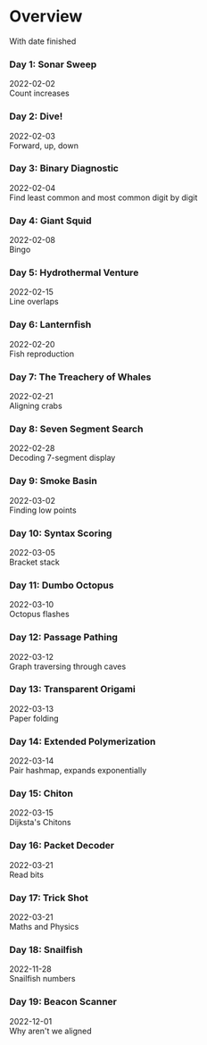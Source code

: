 # Overview
With date finished
### Day 1: Sonar Sweep
2022-02-02\
Count increases
### Day 2: Dive!
2022-02-03\
Forward, up, down
### Day 3: Binary Diagnostic
2022-02-04\
Find least common and most common digit by digit
### Day 4: Giant Squid
2022-02-08\
Bingo
### Day 5: Hydrothermal Venture
2022-02-15\
Line overlaps
### Day 6: Lanternfish
2022-02-20\
Fish reproduction
### Day 7: The Treachery of Whales
2022-02-21\
Aligning crabs
### Day 8: Seven Segment Search
2022-02-28\
Decoding 7-segment display
### Day 9: Smoke Basin
2022-03-02\
Finding low points
### Day 10: Syntax Scoring
2022-03-05\
Bracket stack
### Day 11: Dumbo Octopus
2022-03-10\
Octopus flashes
### Day 12: Passage Pathing
2022-03-12\
Graph traversing through caves
### Day 13: Transparent Origami
2022-03-13\
Paper folding
### Day 14: Extended Polymerization
2022-03-14\
Pair hashmap, expands exponentially
### Day 15: Chiton
2022-03-15\
Dijksta's Chitons
### Day 16: Packet Decoder
2022-03-21\
Read bits
### Day 17: Trick Shot
2022-03-21\
Maths and Physics
### Day 18: Snailfish
2022-11-28\
Snailfish numbers
### Day 19: Beacon Scanner
2022-12-01\
Why aren't we aligned